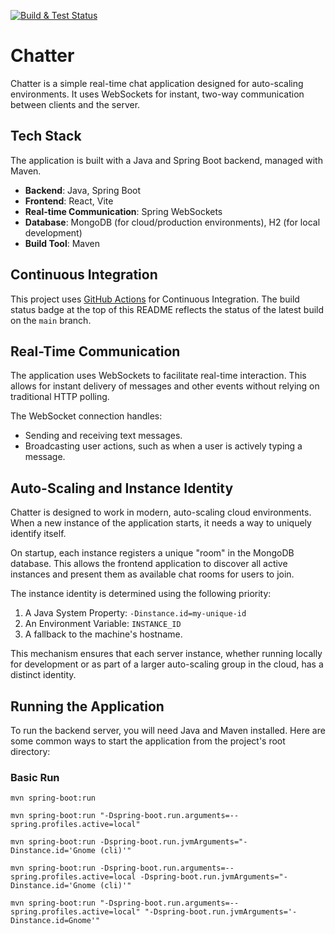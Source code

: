 [![Build & Test Status](https://github.com/TonyKennah/Chatter/actions/workflows/maven.yml/badge.svg)](https://github.com/TonyKennah/Chatter/actions/workflows/maven.yml)

# Chatter

Chatter is a simple real-time chat application designed for auto-scaling environments. It uses WebSockets for instant, two-way communication between clients and the server.

## Tech Stack

The application is built with a Java and Spring Boot backend, managed with Maven.

*   **Backend**: Java, Spring Boot
*   **Frontend**: React, Vite
*   **Real-time Communication**: Spring WebSockets
*   **Database**: MongoDB (for cloud/production environments), H2 (for local development)
*   **Build Tool**: Maven

## Continuous Integration

This project uses [GitHub Actions](https://github.com/TonyKennah/Chatter/actions) for Continuous Integration. The build status badge at the top of this README reflects the status of the latest build on the `main` branch.

## Real-Time Communication

The application uses WebSockets to facilitate real-time interaction. This allows for instant delivery of messages and other events without relying on traditional HTTP polling.

The WebSocket connection handles:
*   Sending and receiving text messages.
*   Broadcasting user actions, such as when a user is actively typing a message.

## Auto-Scaling and Instance Identity

Chatter is designed to work in modern, auto-scaling cloud environments. When a new instance of the application starts, it needs a way to uniquely identify itself.

On startup, each instance registers a unique "room" in the MongoDB database. This allows the frontend application to discover all active instances and present them as available chat rooms for users to join.

The instance identity is determined using the following priority:
1.  A Java System Property: `-Dinstance.id=my-unique-id`
2.  An Environment Variable: `INSTANCE_ID`
3.  A fallback to the machine's hostname.

This mechanism ensures that each server instance, whether running locally for development or as part of a larger auto-scaling group in the cloud, has a distinct identity.

## Running the Application

To run the backend server, you will need Java and Maven installed. Here are some common ways to start the application from the project's root directory:

### Basic Run
```shell
mvn spring-boot:run
```


```shell
mvn spring-boot:run "-Dspring-boot.run.arguments=--spring.profiles.active=local"
```

```shell
mvn spring-boot:run -Dspring-boot.run.jvmArguments="-Dinstance.id='Gnome (cli)'"
```

```shell
mvn spring-boot:run -Dspring-boot.run.arguments=--spring.profiles.active=local -Dspring-boot.run.jvmArguments="-Dinstance.id='Gnome (cli)'"
```

```shell
mvn spring-boot:run "-Dspring-boot.run.arguments=--spring.profiles.active=local" "-Dspring-boot.run.jvmArguments='-Dinstance.id=Gnome'"
```